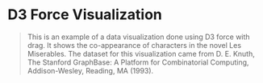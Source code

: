# D3 Force Visualization

> This is an example of a data visualization done using D3 force with drag. It shows the co-appearance of characters in the novel Les Miserables. The dataset for this visualization came from D. E. Knuth, The Stanford GraphBase: A Platform for Combinatorial Computing, Addison-Wesley, Reading, MA (1993).
